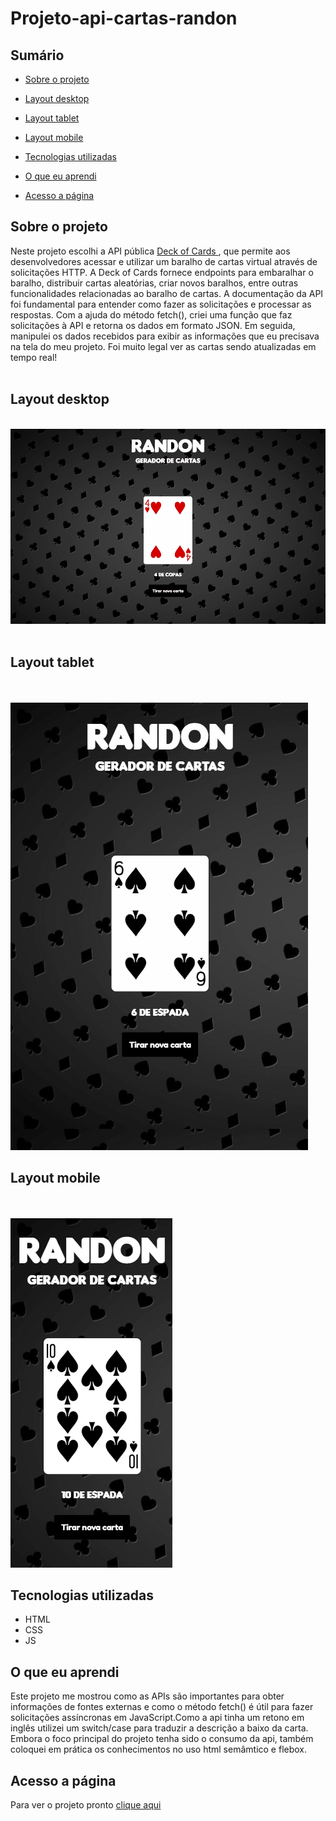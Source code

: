 # Projeto-api-cartas-randon


## Sumário

- [Sobre o projeto](#sobreoprojeto)
- [Layout  desktop](#layout-desktop)
- [Layout tablet](#layout-tablet)
- [Layout mobile](#layout-mobile)

- [Tecnologias utilizadas](#tecnologias-utilizadas)
- [O que eu aprendi](#o-que-eu-aprendi)
- [Acesso a página](#acesso-a-página)

## Sobre o projeto

Neste projeto escolhi a API pública [Deck of Cards  ](https://deckofcardsapi.com/),  que permite aos desenvolvedores acessar e utilizar um baralho de cartas virtual através de solicitações HTTP. A Deck of Cards fornece endpoints para embaralhar o baralho, distribuir cartas aleatórias, criar novos baralhos, entre outras funcionalidades relacionadas ao baralho de cartas. A documentação da API foi fundamental para entender como fazer as solicitações e processar as respostas.
Com a ajuda do método fetch(), criei uma função que faz solicitações à API e retorna os dados em formato JSON. Em seguida, manipulei os dados recebidos para exibir as informações que eu precisava na tela do meu projeto. Foi muito legal ver as cartas sendo atualizadas em tempo real!
<br>
<br>

## Layout desktop    

<br>

 <img src="src/imagens/desktop.gif.gif" alt="">
<br>
<br>

## Layout tablet

<br>
<br>

 <img src="src/imagens/tablet.gif.gif" alt="">

## Layout mobile

<br>
<br>

 <img src="src/imagens/mobile.gif.gif" alt="">

## Tecnologias utilizadas

- HTML
- CSS
- JS

## O que eu aprendi
Este projeto me mostrou como as APIs são importantes para obter informações de fontes externas e como o método fetch() é útil para fazer solicitações assíncronas em JavaScript.Como a api tinha um retono em inglês utilizei um switch/case para traduzir a descrição a baixo da carta. Embora o foco principal do projeto tenha sido o consumo da api, também coloquei em prática os conhecimentos no uso html semâmtico e flebox.
## Acesso a página

Para ver o projeto pronto [clique aqui ](https://claricassia.github.io/Projeto-api-cartas-randon/)
